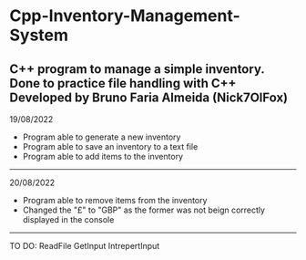 # Cpp-Inventory-Management-System
 C++ program to manage a simple inventory. Done to practice file handling with C++
 Developed by Bruno Faria Almeida (Nick7OlFox)
------------------------------------------------------------------------------------------
19/08/2022
- Program able to generate a new inventory
- Program able to save an inventory to a text file
- Program able to add items to the inventory
------------------------------------------------------------------------------------------
20/08/2022
- Program able to remove items from the inventory
- Changed the "£" to "GBP" as the former was not beign correctly displayed in the console
------------------------------------------------------------------------------------------
TO DO:
ReadFile
GetInput
IntrepertInput
